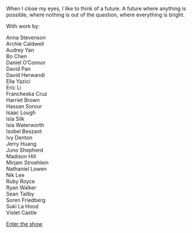 <br><br>

When I close my eyes, I like to think of a future. A future where anything is possible, where nothing is out of the question, where everything is bright.

With work by: 

Anna Stevenson<br>
Archie Caldwell<br>
Audrey Yan<br>
Bo Chen<br>
Daniel O’Connor<br>
David Pan<br>
David Herwandi<br>
Ella Yazici<br>
Eric Li<br>
Francheska Cruz<br>
Harriet Brown<br>
Hassan Sorour<br>
Isaac Lough<br>
Isla Silk<br>
Isla Waterworth<br>
Isobel Beszant<br>
Ivy Denton<br>
Jerry Huang<br>
Juno Shepherd<br>
Madison Hill<br>
Mirjam Stroehlein<br>
Nathaniel Lowen<br>
Nik Lee<br>
Ruby Royce<br>
Ryan Walker<br>
Sean Tailby<br>
Soren Friedberg<br>
Suki La Hood<br>
Violet Castle

<a href="https://tewahi.com">Enter the show</a>

